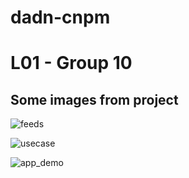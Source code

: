 # dadn-cnpm

# L01 - Group 10

## Some images from project

![feeds](https://github.com/bombeo659/dadn-cnpm/blob/main/images/feeds.png)

![usecase](https://github.com/bombeo659/dadn-cnpm/blob/main/images/use_case.png)

<!--![app_singin](https://github.com/bombeo659/dadn-cnpm/blob/main/images/app_0.jpg)

![app_signup](https://github.com/bombeo659/dadn-cnpm/blob/main/images/app_1.jpg)-->

![app_demo](https://github.com/bombeo659/dadn-cnpm/blob/main/images/app_demo.png) 

